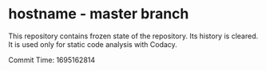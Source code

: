# hostname - master branch

This repository contains frozen state of the repository.
Its history is cleared. It is used only for static code
analysis with Codacy.

Commit Time: 1695162814